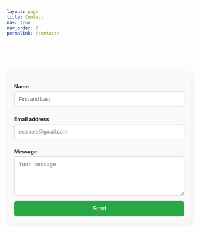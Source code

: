 ```yaml
---
layout: page
title: Contact
nav: true
nav_order: 7
permalink: /contact/
---
```


<!-- Contact Section -->
<section id="contact" class="contact">
    <div class="container">
        <div class="row justify-content-center">
            <div class="col-lg-6">
                <!-- <h1 class="text-center">Contact</h1> -->
                <form action="https://formspree.io/f/movjwjbe" method="POST">
                  <label for="name"><b>Name</b></label>
                  <input type="text" id="name" name="name" placeholder="First and Last" required>
                  <label for="email"><b>Email address</b></label>
                  <input type="email" id="email" name="email" placeholder="example@gmail.com" required>
                  <label for="message"><b>Message</b></label>
                  <textarea id="message" name="message" rows="5" placeholder="Your message" required></textarea>
                  <!-- Submit button -->
                  <button type="submit">Send</button>
                </form>
            </div>
        </div>
    </div>
</section>

<style>
    /* Contact Section Styling */
    .contact {
        padding: 50px 0;
    }

    /* Form Container */
    form {
        max-width: 500px;
        margin: 20px auto;
        padding: 20px;
        background: #f9f9f9;
        border-radius: 10px;
        box-shadow: 2px 2px 10px rgba(0, 0, 0, 0.1);
    }

    /* Center Page Title */
    h1.text-center {
        text-align: center;
        margin-bottom: 20px;
        font-size: 28px;
        font-weight: bold;
        color: #333;
    }

    /* Form Labels */
    label {
        font-weight: bold;
        display: block;
        margin: 10px 0 5px;
        color: #333;
    }

    /* Input and Textarea Fields */
    input, textarea {
        width: 100%;
        padding: 12px;
        margin-bottom: 15px;
        border: 1px solid #ccc;
        border-radius: 6px;
        font-size: 14px;
        transition: all 0.3s ease-in-out;
    }

    /* Input Focus Effect */
    input:focus, textarea:focus {
        border-color: #28a745;
        box-shadow: 0 0 5px rgba(40, 167, 69, 0.5);
        outline: none;
    }

    /* Submit Button */
    button {
        background-color: #28a745;
        color: white;
        border: none;
        cursor: pointer;
        padding: 12px;
        font-size: 16px;
        width: 100%;
        border-radius: 6px;
        transition: background 0.3s ease-in-out;
    }

    button:hover {
        background-color: #218838;
    }

    /* Responsive Fixes for Smaller Screens */
    @media (max-width: 768px) {
        form {
            width: 90%;
            padding: 15px;
        }
        input, textarea {
            font-size: 14px;
            padding: 10px;
        }
        button {
            font-size: 14px;
            padding: 10px;
        }
    }
</style>